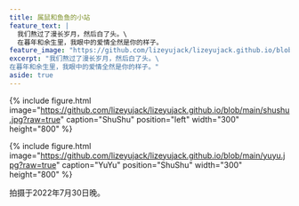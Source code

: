 ```yaml
---
title: 属鼠和鱼鱼的小站
feature_text: |
  我们熬过了漫长岁月，然后白了头。\
  在暮年和余生里，我眼中的爱情全然是你的样子。
feature_image: "https://github.com/lizeyujack/lizeyujack.github.io/blob/main/shy_shushu.jpg?raw=true"
excerpt: "我们熬过了漫长岁月，然后白了头。\
在暮年和余生里，我眼中的爱情全然是你的样子。"
aside: true
---
```


{% include figure.html image="https://github.com/lizeyujack/lizeyujack.github.io/blob/main/shushu.jpg?raw=true" caption="ShuShu" position="left" width="300" height="800" %}

{% include figure.html image="https://github.com/lizeyujack/lizeyujack.github.io/blob/main/yuyu.jpg?raw=true" caption="YuYu" position="ShuShu" width="300" height="800" %}


拍摄于2022年7月30日晚。
